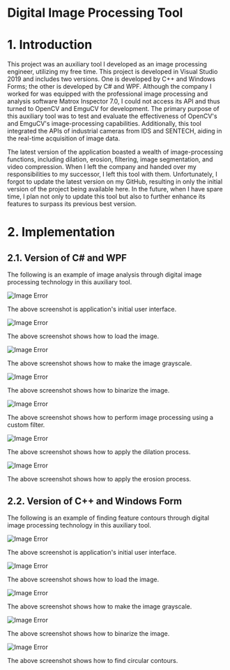 # Digital Image Processing Tool

# 1. Introduction

This project was an auxiliary tool I developed as an image processing engineer, utilizing my free time. This project is developed in Visual Studio 2019 and includes two versions. One is developed by C++ and Windows Forms; the other is developed by C# and WPF. Although the company I worked for was equipped with the professional image processing and analysis software Matrox Inspector 7.0, I could not access its API and thus turned to OpenCV and EmguCV for development. The primary purpose of this auxiliary tool was to test and evaluate the effectiveness of OpenCV's and EmguCV's image-processing capabilities. Additionally, this tool integrated the APIs of industrial cameras from IDS and SENTECH, aiding in the real-time acquisition of image data.

The latest version of the application boasted a wealth of image-processing functions, including dilation, erosion, filtering, image segmentation, and video compression. When I left the company and handed over my responsibilities to my successor, I left this tool with them. Unfortunately, I forgot to update the latest version on my GitHub, resulting in only the initial version of the project being available here. In the future, when I have spare time, I plan not only to update this tool but also to further enhance its features to surpass its previous best version.

# 2. Implementation

## 2.1. Version of C# and WPF

The following is an example of image analysis through digital image processing technology in this auxiliary tool. 

![Image Error](./Figure/CS_01.png)

The above screenshot is application's initial user interface.

![Image Error](./Figure/CS_02.png)

The above screenshot shows how to load the image.

![Image Error](./Figure/CS_03.png)

The above screenshot shows how to make the image grayscale.

![Image Error](./Figure/CS_04.png)

The above screenshot shows how to binarize the image.

![Image Error](./Figure/CS_05.png)

The above screenshot shows how to perform image processing using a custom filter.

![Image Error](./Figure/CS_06.png)

The above screenshot shows how to apply the dilation process.

![Image Error](./Figure/CS_07.png)

The above screenshot shows how to apply the erosion process.

## 2.2. Version of C++ and Windows Form

The following is an example of finding feature contours through digital image processing technology in this auxiliary tool. 

![Image Error](./Figure/CPP_01.png)

The above screenshot is application's initial user interface.

![Image Error](./Figure/CPP_02.png)

The above screenshot shows how to load the image.

![Image Error](./Figure/CPP_03.png)

The above screenshot shows how to make the image grayscale.

![Image Error](./Figure/CPP_04.png)

The above screenshot shows how to binarize the image.

![Image Error](./Figure/CPP_05.png)

The above screenshot shows how to find circular contours.
